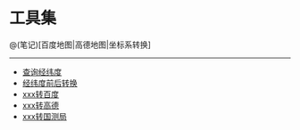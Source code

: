 工具集
====================

@(笔记)[百度地图|高德地图|坐标系转换]

-------------------

- [查询经纬度](https://lhywell.github.io/map/example4/baidu5.html)
- [经纬度前后转换](https://lhywell.github.io/map/example/tools/tansformer.html)
- [xxx转百度](https://lhywell.github.io/map/example/tools/index_baidu.html)
- [xxx转高德](https://lhywell.github.io/map/example/tools/index_gaode.html)
- [xxx转国测局](https://lhywell.github.io/map/example/tools/index_gcj.html)

